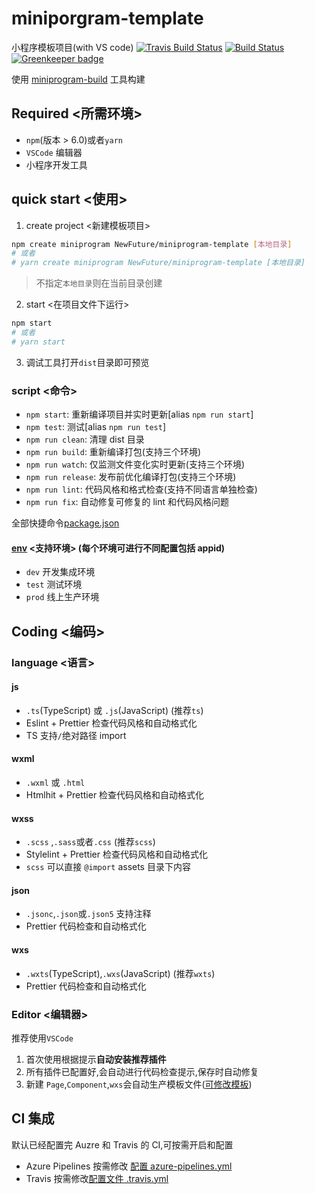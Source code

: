 # miniporgram-template

小程序模板项目(with VS code)
[![Travis Build Status](https://travis-ci.com/NewFuture/miniprogram-template.svg?branch=master)](https://travis-ci.com/NewFuture/miniprogram-template)
[![Build Status](https://dev.azure.com/NewFuture-CI/CI/_apis/build/status/NewFuture.miniprogram-template?branchName=master)](https://dev.azure.com/NewFuture-CI/CI/_build/latest?definitionId=1&branchName=master)
[![Greenkeeper badge](https://badges.greenkeeper.io/NewFuture/miniprogram-template.svg)](https://greenkeeper.io/)

使用 [miniprogram-build](https://github.com/NewFuture/miniprogram-build) 工具构建

## Required <所需环境>

-   `npm`(版本 > 6.0)或者`yarn`
-   `VSCode` 编辑器
-   小程序开发工具

## quick start <使用>

1. create project <新建模板项目>

```sh
npm create miniprogram NewFuture/miniprogram-template [本地目录]
# 或者
# yarn create miniprogram NewFuture/miniprogram-template [本地目录]
```

> 不指定`本地目录`则在当前目录创建

2. start <在项目文件下运行>

```sh
npm start
# 或者
# yarn start
```

3. 调试工具打开`dist`目录即可预览

### script <命令>

-   `npm start`: 重新编译项目并实时更新[alias `npm run start`]
-   `npm test`: 测试[alias `npm run test`]
-   `npm run clean`: 清理 dist 目录
-   `npm run build`: 重新编译打包(支持三个环境)
-   `npm run watch`: 仅监测文件变化实时更新(支持三个环境)
-   `npm run release`: 发布前优化编译打包(支持三个环境)
-   `npm run lint`: 代码风格和格式检查(支持不同语言单独检查)
-   `npm run fix`: 自动修复可修复的 lint 和代码风格问题

全部快捷命令[package.json](https://github.com/NewFuture/miniprogram-template/blob/master/package.json#L6-L38)

#### [env](env) <支持环境> (每个环境可进行不同配置包括 appid)

-   `dev` 开发集成环境
-   `test` 测试环境
-   `prod` 线上生产环境

## Coding <编码>

### language <语言>

#### js

-   `.ts`(TypeScript) 或 `.js`(JavaScript) (推荐`ts`)
-   Eslint + Prettier 检查代码风格和自动格式化
-   TS 支持`/`绝对路径 import

#### wxml

-   `.wxml` 或 `.html`
-   Htmlhit + Prettier 检查代码风格和自动格式化

#### wxss

-   `.scss` ,`.sass`或者`.css` (推荐`scss`)
-   Stylelint + Prettier 检查代码风格和自动格式化
-   `scss` 可以直接 `@import` assets 目录下内容

#### json

-   `.jsonc`,`.json`或`.json5` 支持注释
-   Prettier 代码检查和自动格式化

#### wxs

-   `.wxts`(TypeScript),`.wxs`(JavaScript) (推荐`wxts`)
-   Prettier 代码检查和自动格式化

### Editor <编辑器>

推荐使用`VSCode`

1. 首次使用根据提示**自动安装推荐插件**
2. 所有插件已配置好,会自动进行代码检查提示,保存时自动修复
3. 新建 `Page`,`Component`,`wxs`会自动生产模板文件([可修改模板](.dtpl/))

## CI 集成

默认已经配置完 Auzre 和 Travis 的 CI,可按需开启和配置

-   Azure Pipelines 按需修改 [配置 azure-pipelines.yml](azure-pipelines.yml)
-   Travis 按需修改[配置文件 .travis.yml](.travis.yml)
